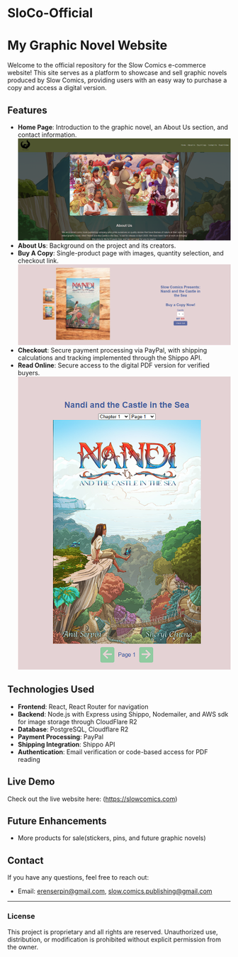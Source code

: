# SloCo-Official
# My Graphic Novel Website

Welcome to the official repository for the Slow Comics e-commerce website! This site serves as a platform to showcase and sell graphic novels produced by Slow Comics, providing users with an easy way to purchase a copy and access a digital version.

## Features

- **Home Page**: Introduction to the graphic novel, an About Us section, and contact information.
![Home Page](screenshots/homepage.png)
- **About Us**: Background on the project and its creators.
- **Buy A Copy**: Single-product page with images, quantity selection, and checkout link.
![Buy Page](screenshots/buypage.png)
- **Checkout**: Secure payment processing via PayPal, with shipping calculations and tracking implemented through the Shippo API.
- **Read Online**: Secure access to the digital PDF version for verified buyers.
![Read Online Page](screenshots/readpage.png)

## Technologies Used

- **Frontend**: React, React Router for navigation
- **Backend**: Node.js with Express using Shippo, Nodemailer, and AWS sdk for image storage through CloudFlare R2
- **Database**: PostgreSQL, Cloudflare R2
- **Payment Processing**: PayPal
- **Shipping Integration**: Shippo API
- **Authentication**: Email verification or code-based access for PDF reading

## Live Demo

Check out the live website here: (https://slowcomics.com)

## Future Enhancements

- More products for sale(stickers, pins, and future graphic novels)


## Contact

If you have any questions, feel free to reach out:
- Email: erenserpin@gmail.com, slow.comics.publishing@gmail.com

---

### License
This project is proprietary and all rights are reserved. Unauthorized use, distribution, or modification is prohibited without explicit permission from the owner.

